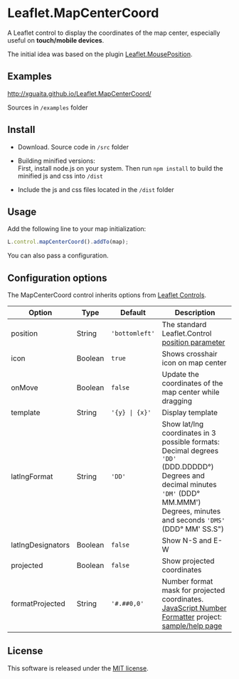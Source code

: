 # Leaflet.MapCenterCoord

A Leaflet control to display the coordinates of the map center, especially useful on **touch/mobile devices**.

The initial idea was based on the plugin [Leaflet.MousePosition](https://github.com/ardhi/Leaflet.MousePosition).

## Examples

http://xguaita.github.io/Leaflet.MapCenterCoord/

Sources in `/examples` folder

## Install

  + Download. Source code in `/src` folder

  + Building minified versions:  
    First, install node.js on your system. Then run `npm install` to build the minified js and css into `/dist`

  + Include the js and css files located in the `/dist` folder

## Usage

Add the following line to your map initialization:

``` js
L.control.mapCenterCoord().addTo(map);
```
You can also pass a configuration.


## Configuration options

The MapCenterCoord control inherits options from [Leaflet Controls](http://leafletjs.com/reference.html#control-options).

| Option | Type | Default | Description
| --- | --- | --- | ---
| position | String | `'bottomleft'` | The standard Leaflet.Control [position parameter](http://leafletjs.com/reference.html#control-positions)
| icon | Boolean | `true` | Shows crosshair icon on map center
| onMove | Boolean | `false` | Update the coordinates of the map center while dragging
| template | String | <code>'{y} &#124; {x}'</code> | Display template
| latlngFormat | String | `'DD'` | Show lat/lng coordinates in 3 possible formats:<br>Decimal degrees `'DD'` (DDD.DDDDD°)<br>Degrees and decimal minutes `'DM'` (DDD° MM.MMM')<br>Degrees, minutes and seconds `'DMS'` (DDD° MM' SS.S")
| latlngDesignators | Boolean | `false` | Show N-S and E-W
| projected | Boolean | `false` | Show projected coordinates
| formatProjected | String | `'#.##0,0'` | Number format mask for projected coordinates.<br>[JavaScript Number Formatter](https://code.google.com/p/javascript-number-formatter/) project: [sample/help page](http://www.integraxor.com/developer/codes/js-formatter/format-sample.htm )


## License

This software is released under the [MIT license](http://opensource.org/licenses/mit-license.php).
